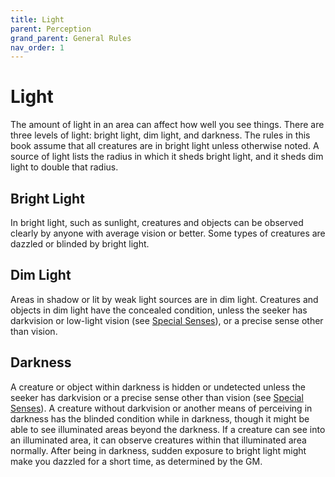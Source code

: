 ```yaml
---
title: Light
parent: Perception
grand_parent: General Rules
nav_order: 1
---
```


# Light
The amount of light in an area can affect how well you see things. There are three levels of light: bright light, dim light, and darkness. The rules in this book assume that all creatures are in bright light unless otherwise noted. A source of light lists the radius in which it sheds bright light, and it sheds dim light to double that radius.

## Bright Light
In bright light, such as sunlight, creatures and objects can be observed clearly by anyone with average vision or better. Some types of creatures are dazzled or blinded by bright light.

## Dim Light
Areas in shadow or lit by weak light sources are in dim light. Creatures and objects in dim light have the concealed condition, unless the seeker has darkvision or low-light vision (see [Special Senses](https://stormchaserroleplaying.com/stormchaserRPG/General/Perception/Light/)), or a precise sense other than vision.

## Darkness
A creature or object within darkness is hidden or undetected unless the seeker has darkvision or a precise sense other than vision (see [Special Senses](https://stormchaserroleplaying.com/stormchaserRPG/General/Perception/Light/)). A creature without darkvision or another means of
perceiving in darkness has the blinded condition while in darkness, though it might be able to see illuminated areas beyond the darkness. If a creature can see into an illuminated area, it can observe creatures within that illuminated area normally. After being in darkness, sudden exposure to bright light might make you dazzled for a short time, as determined by the GM.
